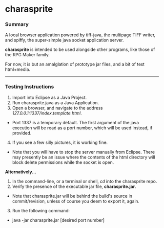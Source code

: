 charasprite
===========

### Summary

A local browser application powered by tiff-java, the multipage TIFF writer, and spiffy, the super-simple java socket application server.

**charasprite** is intended to be used alongside other programs, like those of the RPG Maker family.

For now, it is but an amalglation of prototype jar files, and a bit of test html+media.

___
### Testing Instructions

1. Import into Eclipse as a Java Project.
2. Run charasprite.java as a Java Application.
3. Open a browser, and navigate to the address _127.0.0.1:1337/index.template.html_.
  * Port 1337 is a temporary default.  The first argument of the java execution will be read as a port number, which will be used instead, if provided.
4. If you see a few silly pictures, it is working fine.
  * Note that you will have to stop the server manually from Eclipse.  There may presently be an issue where the contents of the html directory will block delete permissions while the socket is open.

**Alternatively...**

1. In the command-line, or a terminal or shell, _cd_ into the charasprite repo.
2. Verify the presence of the executable jar file, **charasprite.jar**.
  * Note that charasprite.jar will be behind the build's source in commit/revision, unless of course you deem to export it, again.
3. Run the following command:
  * java -jar charasprite.jar [desired port number]
